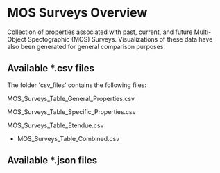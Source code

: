 # MOS Surveys Overview
Collection of properties associated with past, current, and future Multi-Object Spectographic (MOS) Surveys.  Visualizations of these data have also been 
generated for general comparison purposes.

## Available *.csv files
The folder 'csv_files' contains the following files:

MOS_Surveys_Table_General_Properties.csv

MOS_Surveys_Table_Specific_Properties.csv

MOS_Surveys_Table_Etendue.csv

- MOS_Surveys_Table_Combined.csv

## Available *.json files

 
